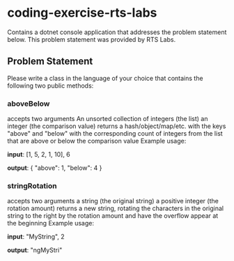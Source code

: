 # coding-exercise-rts-labs

Contains a dotnet console application that addresses the problem statement below. This problem statement was provided by RTS Labs.

## Problem Statement

Please write a class in the language of your choice that contains the following two public methods:

### aboveBelow

accepts two arguments
An unsorted collection of integers (the list)
an integer (the comparison value)
returns a hash/object/map/etc. with the keys "above" and "below" with the corresponding count of integers from the list that are above or below the comparison value
Example usage:

**input**: [1, 5, 2, 1, 10], 6

**output**: { "above": 1, "below": 4 }

### stringRotation

accepts two arguments
a string (the original string)
a positive integer (the rotation amount)
returns a new string, rotating the characters in the original string to the right by the rotation amount and have the overflow appear at the beginning
Example usage:

**input**: "MyString", 2

**output**: "ngMyStri"
